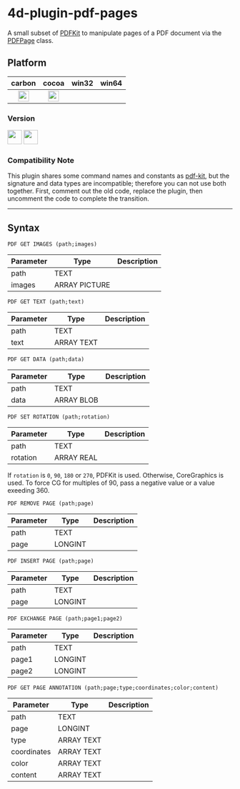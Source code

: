 # 4d-plugin-pdf-pages
A small subset of [PDFKit](https://developer.apple.com/documentation/pdfkit?language=objc) to manipulate pages of a PDF document via the [PDFPage](https://developer.apple.com/documentation/pdfkit/pdfpage?language=objc) class.

## Platform

| carbon | cocoa | win32 | win64 |
|:------:|:-----:|:---------:|:---------:|
|<img src="https://cloud.githubusercontent.com/assets/1725068/22371562/1b091f0a-e4db-11e6-8458-8653954a7cce.png" width="24" height="24" />|<img src="https://cloud.githubusercontent.com/assets/1725068/22371562/1b091f0a-e4db-11e6-8458-8653954a7cce.png" width="24" height="24" />|||

### Version

<img src="https://cloud.githubusercontent.com/assets/1725068/18940649/21945000-8645-11e6-86ed-4a0f800e5a73.png" width="32" height="32" /> <img src="https://cloud.githubusercontent.com/assets/1725068/18940648/2192ddba-8645-11e6-864d-6d5692d55717.png" width="32" height="32" />

### Compatibility Note

This plugin shares some command names and constants as [pdf-kit](https://github.com/miyako/4d-plugin-pdf-kit), but the signature and data types are incompatible; therefore you can not use both together. First, comment out the old code, replace the plugin, then uncomment the code to complete the transition.

---

## Syntax

```
PDF GET IMAGES (path;images)
```

Parameter|Type|Description
------------|------------|----
path|TEXT|
images|ARRAY PICTURE|

```
PDF GET TEXT (path;text)
```

Parameter|Type|Description
------------|------------|----
path|TEXT|
text|ARRAY TEXT|

```
PDF GET DATA (path;data)
```

Parameter|Type|Description
------------|------------|----
path|TEXT|
data|ARRAY BLOB|

```
PDF SET ROTATION (path;rotation)
```

Parameter|Type|Description
------------|------------|----
path|TEXT|
rotation|ARRAY REAL|

If ``rotation`` is ``0``, ``90``, ``180`` or ``270``, PDFKit is used. Otherwise, CoreGraphics is used. To force CG for multiples of 90, pass a negative value or a value exeeding 360.

```
PDF REMOVE PAGE (path;page)
```

Parameter|Type|Description
------------|------------|----
path|TEXT|
page|LONGINT|

```
PDF INSERT PAGE (path;page)
```

Parameter|Type|Description
------------|------------|----
path|TEXT|
page|LONGINT|

```
PDF EXCHANGE PAGE (path;page1;page2)
```

Parameter|Type|Description
------------|------------|----
path|TEXT|
page1|LONGINT|
page2|LONGINT|

```
PDF GET PAGE ANNOTATION (path;page;type;coordinates;color;content)
```

Parameter|Type|Description
------------|------------|----
path|TEXT|
page|LONGINT|
type|ARRAY TEXT|
coordinates|ARRAY TEXT|
color|ARRAY TEXT|
content|ARRAY TEXT|



